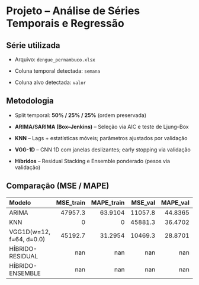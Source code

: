 # Projeto – Análise de Séries Temporais e Regressão

## Série utilizada

- Arquivo: `dengue_pernambuco.xlsx`

- Coluna temporal detectada: `semana`

- Coluna alvo detectada: `valor`

## Metodologia

- Split temporal: **50% / 25% / 25%** (ordem preservada)

- **ARIMA/SARIMA (Box–Jenkins)** – Seleção via AIC e teste de Ljung–Box

- **KNN** – Lags + estatísticas móveis; parâmetros ajustados por validação

- **VGG-1D** – CNN 1D com janelas deslizantes; early stopping via validação

- **Híbridos** – Residual Stacking e Ensemble ponderado (pesos via validação)

## Comparação (MSE / MAPE)

| Modelo                   |   MSE_train |   MAPE_train |   MSE_val |   MAPE_val |   MSE_test |   MAPE_test |
|:-------------------------|------------:|-------------:|----------:|-----------:|-----------:|------------:|
| ARIMA                    |     47957.3 |      63.9104 |   11057.8 |    44.8365 |     175078 |     27.5904 |
| KNN                      |         0   |       0      |   45881.3 |    36.4702 |     584605 |     33.3393 |
| VGG1D(w=12, f=64, d=0.0) |     45192.7 |      31.2954 |   10469.3 |    28.8701 |     142787 |     25.5326 |
| HÍBRIDO-RESIDUAL         |       nan   |     nan      |     nan   |   nan      |     187221 |     36.7694 |
| HÍBRIDO-ENSEMBLE         |       nan   |     nan      |     nan   |   nan      |     120606 |     22.1469 |